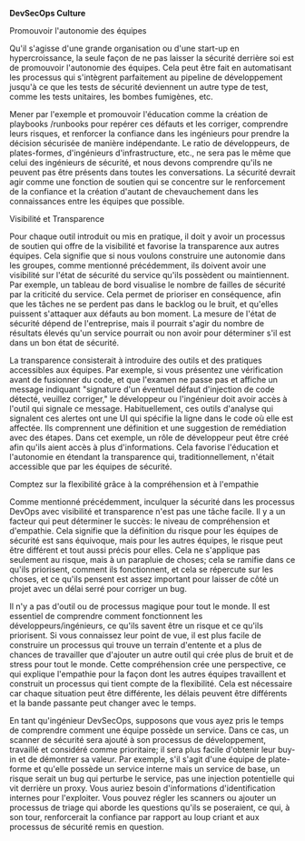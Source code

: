 **DevSecOps Culture**

Promouvoir l'autonomie des équipes

Qu'il s'agisse d'une grande organisation ou d'une start-up en hypercroissance, la seule façon de ne pas laisser la sécurité derrière soi est de promouvoir l'autonomie des équipes. Cela peut être fait en automatisant les processus qui s'intègrent parfaitement au pipeline de développement jusqu'à ce que les tests de sécurité deviennent un autre type de test, comme les tests unitaires, les bombes fumigènes, etc.

Mener par l'exemple et promouvoir l'éducation comme la création de playbooks /runbooks pour repérer ces défauts et les corriger, comprendre leurs risques, et renforcer la confiance dans les ingénieurs pour prendre la décision sécurisée de manière indépendante. Le ratio de développeurs, de plates-formes, d'ingénieurs d'infrastructure, etc., ne sera pas le même que celui des ingénieurs de sécurité, et nous devons comprendre qu'ils ne peuvent pas être présents dans toutes les conversations. La sécurité devrait agir comme une fonction de soutien qui se concentre sur le renforcement de la confiance et la création d'autant de chevauchement dans les connaissances entre les équipes que possible.

Visibilité et Transparence

Pour chaque outil introduit ou mis en pratique, il doit y avoir un processus de soutien qui offre de la visibilité et favorise la transparence aux autres équipes. Cela signifie que si nous voulons construire une autonomie dans les groupes, comme mentionné précédemment, ils doivent avoir une visibilité sur l'état de sécurité du service qu'ils possèdent ou maintiennent. Par exemple, un tableau de bord visualise le nombre de failles de sécurité par la criticité du service. Cela permet de prioriser en conséquence, afin que les tâches ne se perdent pas dans le backlog ou le bruit, et qu'elles puissent s'attaquer aux défauts au bon moment. La mesure de l'état de sécurité dépend de l'entreprise, mais il pourrait s'agir du nombre de résultats élevés qu'un service pourrait ou non avoir pour déterminer s'il est dans un bon état de sécurité.

La transparence consisterait à introduire des outils et des pratiques accessibles aux équipes. Par exemple, si vous présentez une vérification avant de fusionner du code, et que l'examen ne passe pas et affiche un message indiquant "signature d'un éventuel défaut d'injection de code détecté, veuillez corriger," le développeur ou l'ingénieur doit avoir accès à l'outil qui signale ce message. Habituellement, ces outils d'analyse qui signalent ces alertes ont une UI qui spécifie la ligne dans le code où elle est affectée. Ils comprennent une définition et une suggestion de remédiation avec des étapes. Dans cet exemple, un rôle de développeur peut être créé afin qu'ils aient accès à plus d'informations. Cela favorise l'éducation et l'autonomie en étendant la transparence qui, traditionnellement, n'était accessible que par les équipes de sécurité.

Comptez sur la flexibilité grâce à la compréhension et à l'empathie

﻿Comme mentionné précédemment, inculquer la sécurité dans les processus DevOps avec visibilité et transparence n'est pas une tâche facile. Il y a un facteur qui peut déterminer le succès: le niveau de compréhension et d'empathie. Cela signifie que la définition du risque pour les équipes de sécurité est sans équivoque, mais pour les autres équipes, le risque peut être différent et tout aussi précis pour elles. Cela ne s'applique pas seulement au risque, mais à un parapluie de choses; cela se ramifie dans ce qu'ils priorisent, comment ils fonctionnent, et cela se répercute sur les choses, et ce qu'ils pensent est assez important pour laisser de côté un projet avec un délai serré pour corriger un bug.

Il n'y a pas d'outil ou de processus magique pour tout le monde. Il est essentiel de comprendre comment fonctionnent les développeurs/ingénieurs, ce qu'ils savent être un risque et ce qu'ils priorisent. Si vous connaissez leur point de vue, il est plus facile de construire un processus qui trouve un terrain d'entente et a plus de chances de travailler que d'ajouter un autre outil qui crée plus de bruit et de stress pour tout le monde. Cette compréhension crée une perspective, ce qui explique l'empathie pour la façon dont les autres équipes travaillent et construit un processus qui tient compte de la flexibilité. Cela est nécessaire car chaque situation peut être différente, les délais peuvent être différents et la bande passante peut changer avec le temps.

En tant qu'ingénieur DevSecOps, supposons que vous ayez pris le temps de comprendre comment une équipe possède un service. Dans ce cas, un scanner de sécurité sera ajouté à son processus de développement, travaillé et considéré comme prioritaire; il sera plus facile d'obtenir leur buy-in et de démontrer sa valeur. Par exemple, s'il s'agit d'une équipe de plate-forme et qu'elle possède un service interne mais un service de base, un risque serait un bug qui perturbe le service, pas une injection potentielle qui vit derrière un proxy. Vous auriez besoin d'informations d'identification internes pour l'exploiter. Vous pouvez régler les scanners ou ajouter un processus de triage qui aborde les questions qu'ils se poseraient, ce qui, à son tour, renforcerait la confiance par rapport au loup criant et aux processus de sécurité remis en question.
